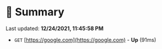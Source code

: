 # 📖 Summary
Last updated: **12/24/2021, 11:45:58 PM**

- `GET` [https://google.com](https://google.com) - **Up** (91ms)
